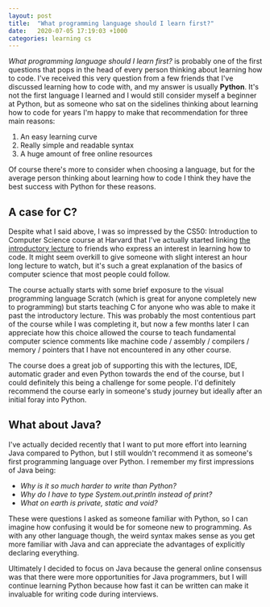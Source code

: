 ```yaml
---
layout: post
title:  "What programming language should I learn first?"
date:   2020-07-05 17:19:03 +1000
categories: learning cs
---
```


*What programming language should I learn first?* is probably one of the first questions that pops in the head of every person thinking about learning how to code. I've received this very question from a few friends that I've discussed learning how to code with, and my answer is usually **Python**. It's not the first language I learned and I would still consider myself a beginner at Python, but as someone who sat on the sidelines thinking about learning how to code for years I'm happy to make that recommendation for three main reasons:

  1. An easy learning curve
  2. Really simple and readable syntax
  3. A huge amount of free online resources

Of course there's more to consider when choosing a language, but for the average person thinking about learning how to code I think they have the best success with Python for these reasons.

## A case for C?
Despite what I said above, I was so impressed by the CS50: Introduction to Computer Science course at Harvard that I've actually started linking [the introductory lecture](https://www.youtube.com/watch?v=jjqgP9dpD1k) to friends who express an interest in learning how to code. It might seem overkill to give someone with slight interest an hour long lecture to watch, but it's such a great explanation of the basics of computer science that most people could follow. 

The course actually starts with some brief exposure to the visual programming language Scratch (which is great for anyone completely new to programming) but starts teaching C for anyone who was able to make it past the introductory lecture. This was probably the most contentious part of the course while I was completing it, but now a few months later I can appreciate how this choice allowed the course to teach fundamental computer science comments like machine code / assembly / compilers / memory / pointers that I have not encountered in any other course.

The course does a great job of supporting this with the lectures, IDE, automatic grader and even Python towards the end of the course, but I could definitely this being a challenge for some people. I'd definitely recommend the course early in someone's study journey but ideally after an initial foray into Python.

## What about Java?
I've actually decided recently that I want to put more effort into learning Java compared to Python, but I still wouldn't recommend it as someone's first programming language over Python. I remember my first impressions of Java being:
- *Why is it so much harder to write than Python?*
- *Why do I have to type System.out.println instead of print?*
- *What on earth is private, static and void?*

These were questions I asked as someone familiar with Python, so I can imagine how confusing it would be for someone new to programming. As with any other language though, the weird syntax makes sense as you get more familiar with Java and can appreciate the advantages of explicitly declaring everything.

Ultimately I decided to focus on Java because the general online consensus was that there were more opportunities for Java programmers, but I will continue learning Python because how fast it can be written can make it invaluable for writing code during interviews.
